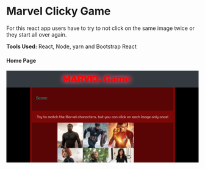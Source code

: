 <h1>Marvel Clicky Game</h1>

For this react app users have to try to not click on the same image twice or they start all over again.

<b>Tools Used:</b> React, Node, yarn and Bootstrap React

<h4>Home Page</h4>

![alt tag](https://github.com/bghita/marvel_Clicky/blob/master/screenshots/Home.PNG)
